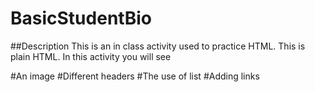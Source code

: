 # BasicStudentBio

##Description 
This is an in class activity used to practice HTML. 
This is plain HTML. In this activity you will see 

#An image 
#Different headers 
#The use of list 
#Adding links 